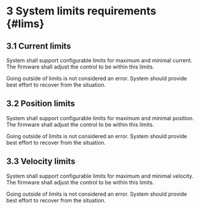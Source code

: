 # 3 System limits requirements {#lims}

## 3.1 Current limits

System shall support configurable limits for maximum and minimal current.
The firmware shall adjust the control to be within this limits.

Going outside of limits is not considered an error. System should provide best effort to recover from the situation.

## 3.2 Position limits

System shall support configurable limits for maximum and minimal position.
The firmware shall adjust the control to be within this limits.

Going outside of limits is not considered an error.
System should provide best effort to recover from the situation.

## 3.3 Velocity limits

System shall support configurable limits for maximum and minimal velocity.
The firmware shall adjust the control to be within this limits.

Going outside of limits is not considered an error.
System should provide best effort to recover from the situation.
